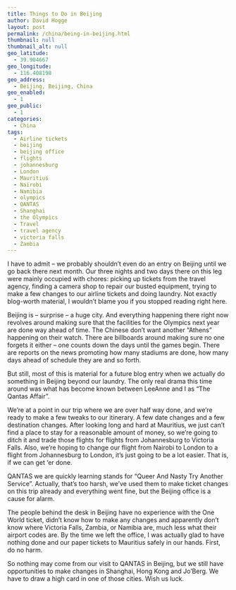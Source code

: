```yaml
---
title: Things to Do in Beijing
author: David Hogge
layout: post
permalink: /china/being-in-beijing.html
thumbnail: null
thumbnail_alt: null
geo_latitude:
  - 39.904667
geo_longitude:
  - 116.408198
geo_address:
  - Beijing, Beijing, China
geo_enabled:
  - 1
geo_public:
  - 1
categories:
  - China
tags:
  - Airline tickets
  - beijing
  - beijing office
  - flights
  - johannesburg
  - London
  - Mauritius
  - Nairobi
  - Namibia
  - olympics
  - QANTAS
  - Shanghai
  - the Olympics
  - Travel
  - travel agency
  - victoria falls
  - Zambia
---
```

I have to admit &#8211; we probably shouldn&#8217;t even do an entry on Beijing until we go back there next month. Our three nights and two days there on this leg were mainly occupied with chores: picking up tickets from the travel agency, finding a camera shop to repair our busted equipment, trying to make a few changes to our airline tickets and doing laundry. Not exactly blog-worth material, I wouldn&#8217;t blame you if you stopped reading right here.

Beijing is &#8211; surprise &#8211; a huge city. And everything happening there right now revolves around making sure that the facilities for the Olympics next year are done way ahead of time. The Chinese don&#8217;t want another &#8220;Athens&#8221; happening on their watch. There are billboards around making sure no one forgets it either &#8211; one counts down the days until the games begin. There are reports on the news promoting how many stadiums are done, how many days ahead of schedule they are and so forth. 

But still, most of this is material for a future blog entry when we actually do something in Beijing beyond our laundry. The only real drama this time around was what has become known between LeeAnne and I as &#8220;The Qantas Affair&#8221;. 

We&#8217;re at a point in our trip where we are over half way done, and we&#8217;re ready to make a few tweaks to our itinerary. A few date changes and a few destination changes. After looking long and hard at Mauritius, we just can&#8217;t find a place to stay for a reasonable amount of money, so we&#8217;re going to ditch it and trade those flights for flights from Johannesburg to Victoria Falls. Also, we&#8217;re hoping to change our flight from Nairobi to London to a flight from Johannesburg to London, it&#8217;s just going to be a lot easier. That is, if we can get &#8216;er done.

QANTAS we are quickly learning stands for &#8220;Queer And Nasty Try Another Service&#8221;. Actually, that&#8217;s too harsh, we&#8217;ve used them to make ticket changes on this trip already and everything went fine, but the Beijing office is a cause for alarm. 

The people behind the desk in Beijing have no experience with the One World ticket, didn&#8217;t know how to make any changes and apparently don&#8217;t know where Victoria Falls, Zambia, or Namibia are, much less what their airport codes are. By the time we left the office, I was actually glad to have nothing done and our paper tickets to Mauritius safely in our hands. First, do no harm.

So nothing may come from our visit to QANTAS in Beijing, but we still have opportunities to make changes in Shanghai, Hong Kong and Jo&#8217;Berg. We have to draw a high card in one of those cities. Wish us luck.